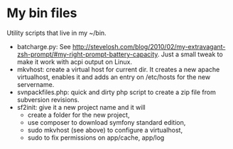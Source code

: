 # My bin files

Utility scripts that live in my ~/bin. 


 - batcharge.py: See http://stevelosh.com/blog/2010/02/my-extravagant-zsh-prompt/#my-right-prompt-battery-capacity. Just a small tweak to make it work with acpi output on Linux.
 - mkvhost: create a virtual host for current dir. It creates a new apache virtualhost, enables it and adds an entry on /etc/hosts for the new servername. 
 - svnpackfiles.php: quick and dirty php script to create a zip file from subversion revisions. 
- sf2init: give it a new project name and it will
  - create a folder for the new project, 
  - use composer to download symfony standard edition, 
  - sudo mkvhost (see above) to configure a virtualhost, 
  - sudo to fix permissions on app/cache, app/log 
   